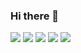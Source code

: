 ### Hi there 👋

<!--
**duki/duki** is a ✨ _special_ ✨ repository because its `README.md` (this file) appears on your GitHub profile.

Here are some ideas to get you started:

- 🔭 I’m currently working on ...
- 🌱 I’m currently learning ...
- 👯 I’m looking to collaborate on ...
- 🤔 I’m looking for help with ...
- 💬 Ask me about ...
- 📫 How to reach me: ...
- 😄 Pronouns: ...
- ⚡ Fun fact: ...
-->
![](https://media.giphy.com/media/Zp05nQgivOlDq/giphy.gif) ![](https://media.giphy.com/media/d7SnByEMkrdeoVQ2lT/giphy.gif) ![](https://media.giphy.com/media/TOWeGr70V2R1K/giphy.gif) ![](https://media.giphy.com/media/3o7TKvgamnbTEl6A8w/giphy.gif) ![](https://media.giphy.com/media/cg5FwpvDmhIcM/giphy.gif)
